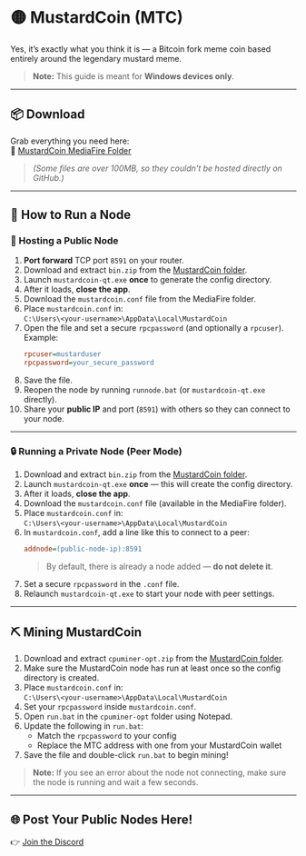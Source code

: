 # 🟡 MustardCoin (MTC)

Yes, it’s exactly what you think it is — a Bitcoin fork meme coin based entirely around the legendary mustard meme.

> **Note:** This guide is meant for **Windows devices only**.

---

## 📦 Download

Grab everything you need here:  
🔗 [MustardCoin MediaFire Folder](https://www.mediafire.com/folder/1nx9no4h8u5rh/MustardCoin)

> *(Some files are over 100MB, so they couldn't be hosted directly on GitHub.)*

---

## 🚀 How to Run a Node

### 📡 Hosting a Public Node

1. **Port forward** TCP port `8591` on your router.
2. Download and extract `bin.zip` from the [MustardCoin folder](https://www.mediafire.com/folder/1nx9no4h8u5rh/MustardCoin).
3. Launch `mustardcoin-qt.exe` **once** to generate the config directory.
4. After it loads, **close the app**.
5. Download the `mustardcoin.conf` file from the MediaFire folder.
6. Place `mustardcoin.conf` in:  
   `C:\Users\<your-username>\AppData\Local\MustardCoin`
7. Open the file and set a secure `rpcpassword` (and optionally a `rpcuser`).  
   Example:
   ```ini
   rpcuser=mustarduser
   rpcpassword=your_secure_password
   ```
8. Save the file.
9. Reopen the node by running `runnode.bat` (or `mustardcoin-qt.exe` directly).
10. Share your **public IP** and port (`8591`) with others so they can connect to your node.

---

### 🔒 Running a Private Node (Peer Mode)

1. Download and extract `bin.zip` from the [MustardCoin folder](https://www.mediafire.com/folder/1nx9no4h8u5rh/MustardCoin).
2. Launch `mustardcoin-qt.exe` **once** — this will create the config directory.
3. After it loads, **close the app**.
4. Download the `mustardcoin.conf` file (available in the MediaFire folder).
5. Place `mustardcoin.conf` in:  
   `C:\Users\<your-username>\AppData\Local\MustardCoin`
6. In `mustardcoin.conf`, add a line like this to connect to a peer:  
   ```ini
   addnode=(public-node-ip):8591
   ```
   > By default, there is already a node added — **do not delete it**.
7. Set a secure `rpcpassword` in the `.conf` file.
8. Relaunch `mustardcoin-qt.exe` to start your node with peer settings.

---

## ⛏️ Mining MustardCoin

1. Download and extract `cpuminer-opt.zip` from the [MustardCoin folder](https://www.mediafire.com/folder/1nx9no4h8u5rh/MustardCoin).
2. Make sure the MustardCoin node has run at least once so the config directory is created.
3. Place `mustardcoin.conf` in:  
   `C:\Users\<your-username>\AppData\Local\MustardCoin`
4. Set your `rpcpassword` inside `mustardcoin.conf`.
5. Open `run.bat` in the `cpuminer-opt` folder using Notepad.
6. Update the following in `run.bat`:
   - Match the `rpcpassword` to your config
   - Replace the MTC address with one from your MustardCoin wallet
7. Save the file and double-click `run.bat` to begin mining!

> **Note:** If you see an error about the node not connecting, make sure the node is running and wait a few seconds.

---

## 🌐 Post Your Public Nodes Here!

👉 [Join the Discord](https://discord.gg/MkT3qH57HM)
